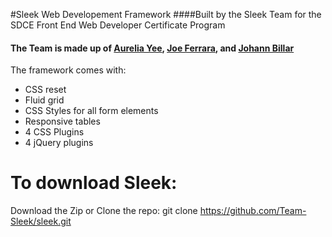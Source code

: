 #Sleek Web Developement Framework 
####Built by the Sleek Team for the SDCE Front End Web Developer Certificate Program
#### The Team is made up of [Aurelia Yee](https://github.com/aureliayee), [Joe Ferrara](https://github.com/jferrarasd), and [Johann Billar](https://github.com/JohannBillar)

The framework comes with:
* CSS reset
* Fluid grid
* CSS Styles for all form elements
* Responsive tables
* 4 CSS Plugins 
* 4 jQuery plugins

# To download Sleek:

Download the Zip or
Clone the repo: git clone https://github.com/Team-Sleek/sleek.git
